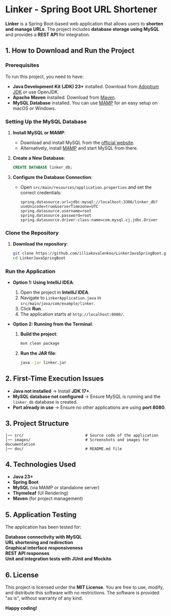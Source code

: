 # Linker - Spring Boot URL Shortener

**Linker** is a Spring Boot-based web application that allows users to **shorten and manage URLs**. The project includes **database storage using MySQL** and provides a **REST API** for integration.

## 1. How to Download and Run the Project

### **Prerequisites**

To run this project, you need to have:

- **Java Development Kit (JDK) 23+** installed. Download from [Adoptium JDK](https://adoptium.net/) or use OpenJDK.
- **Apache Maven** installed. Download from [Maven](https://maven.apache.org/download.cgi).
- **MySQL Database** installed. You can use [MAMP](https://www.mamp.info/en/) for an easy setup on macOS or Windows.

### **Setting Up the MySQL Database**

1. **Install MySQL or MAMP**:
   - Download and install MySQL from the [official website](https://dev.mysql.com/downloads/).
   - Alternatively, install [MAMP](https://www.mamp.info/en/) and start MySQL from there.

2. **Create a New Database**:
   ```sql
   CREATE DATABASE linker_db;
   ```

3. **Configure the Database Connection**:
   - Open `src/main/resources/application.properties` and set the correct credentials:
     ```properties
     spring.datasource.url=jdbc:mysql://localhost:3306/linker_db?useUnicode=true&serverTimezone=UTC
     spring.datasource.username=root
     spring.datasource.password=root
     spring.datasource.driver-class-name=com.mysql.cj.jdbc.Driver
     ```

### **Clone the Repository**

1. **Download the repository**:
   ```sh
   git clone https://github.com/illiakovalenkoo/LinkerJavaSpringBoot.git
   cd LinkerJavaSpringBoot
   ```

### **Run the Application**

- **Option 1: Using IntelliJ IDEA**:
  1. Open the project in **IntelliJ IDEA**.
  2. Navigate to `LinkerApplication.java` in `src/main/java/com/example/linker`.
  3. Click **Run**.
  4. The application starts at `http://localhost:8080/`.

- **Option 2: Running from the Terminal**:
  1. **Build the project**:
     ```sh
     mvn clean package
     ```
  2. **Run the JAR file**:
     ```sh
     java -jar linker.jar
     ```

## 2. First-Time Execution Issues

- **Java not installed** → Install **JDK 17+**.
- **MySQL database not configured** → Ensure MySQL is running and the `linker_db` database is created.
- **Port already in use** → Ensure no other applications are using **port 8080**.

## 3. Project Structure

```
│── src/                           # Source code of the application
│── images/                        # Screenshots and images for documentation
│── doc/                           # README.md file
```

## 4. Technologies Used

- **Java 23+**
- **Spring Boot**
- **MySQL** (via MAMP or standalone server)
- **Thymeleaf** (UI Rendering)
- **Maven** (for project management)

## 5. Application Testing

The application has been tested for:

 **Database connectivity with MySQL**  
 **URL shortening and redirection**  
 **Graphical interface responsiveness**  
 **REST API responses**  
 **Unit and integration tests with JUnit and Mockito**  

## 6. License

This project is licensed under the **MIT License**. You are free to use, modify, and distribute this software with no restrictions. The software is provided "as is", without warranty of any kind.

 **Happy coding!**

